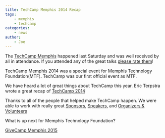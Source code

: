 ```yaml
---
title: TechCamp Memphis 2014 Recap
tags:
    - memphis
    - techcamp
categories:
    - news
author:
    - Joe
---
```

The [TechCamp Memphis](http://techcampmemphis.com) happened last Saturday and was well received by all in attendance. If you attended any of the great talks [please rate them](https://joind.in/event/view/2853)!

TechCamp Memphis 2014 was a special event for Memphis Technology Foundation(MTF). TechCamp was our first official event as MTF.

We have heard a lot of great things about TechCamp this year. Eric Terpstra wrote a great recap of [TechCamp 2014](http://blog.ericterpstra.com/techcamp-memphis-2014/)

Thanks to all of the people that helped make TechCamp happen. We were able to work with really great [Sponsors](http://techcampmemphis.com/2014/11/03/thanks-to-the-techcamp-2014-sponsors/), [Speakers](http://techcampmemphis.com/2014/11/03/thanks-to-the-techcamp-2014-speakers/), and [Organizers & Volunteers](http://techcampmemphis.com/2014/11/03/thanks-to-the-techcamp-2014-organizers-volunteers/)

What is up next for Memphis Technology Foundation?

[GiveCamp Memphis 2015](http://givecampmemphis.org/)